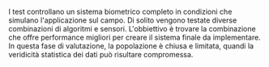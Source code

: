 I test controllano un sistema biometrico completo in condizioni che simulano l'applicazione sul campo.
Di solito vengono testate diverse combinazioni di algoritmi e sensori. L'obbiettivo è trovare la combinazione che offre performance migliori per creare il sistema finale da implementare.
In questa fase di valutazione, la popolazione è chiusa e limitata, quandi la veridicità statistica dei dati può risultare compromessa.
